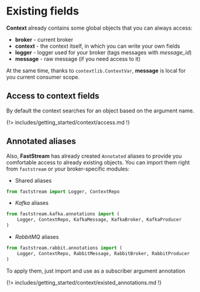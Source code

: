 # Existing fields

**Context** already contains some global objects that you can always access:

* **broker** - current broker
* **context** - the context itself, in which you can write your own fields
* **logger** - logger used for your broker (tags messages with *message_id*)
* **message** - raw message (if you need access to it)

At the same time, thanks to `contextlib.ContextVar`, **message** is local for you current consumer scope.

## Access to context fields

By default the context searches for an object based on the argument name.

{!> includes/getting_started/context/access.md !}

## Annotated aliases

Also, **FastStream** has already created `Annotated` aliases to provide you comfortable access to already existing objects. You can import them right from `faststream` or your broker-specific modules:

* Shared aliases

```python
from faststream import Logger, ContextRepo
```

* *Kafka* aliases

```python
from faststream.kafka.annotations import (
    Logger, ContextRepo, KafkaMessage, KafkaBroker, KafkaProducer
)
```

* *RabbitMQ* aliases

```python
from faststream.rabbit.annotations import (
    Logger, ContextRepo, RabbitMessage, RabbitBroker, RabbitProducer
)
```

To apply them, just import and use as a subscriber argument annotation

{!> includes/getting_started/context/existed_annotations.md !}
